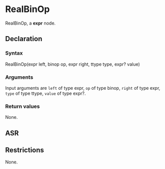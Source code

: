 <!-- This is an automatically generated file. Do not edit it manually. -->

# RealBinOp

RealBinOp, a **expr** node.

## Declaration

### Syntax

RealBinOp(expr left, binop op, expr right, ttype type, expr? value)

### Arguments
Input arguments are `left` of type expr, `op` of type binop, `right` of type expr, `type` of type ttype, `value` of type expr?.

### Return values

None.

## ASR

<!-- Generate ASR using pickle. -->

## Restrictions

<!-- Generated from asr_verify.cpp. -->
None.